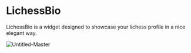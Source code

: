 # LichessBio
LichessBio is a widget designed to showcase your lichess profile in a nice elegant way.


<p><img align="left" src="https://lichess-frpa65a31-petanons-projects.vercel.app/lichess-stats/Dzoomaster" alt="Untitled-Master" /></p>

